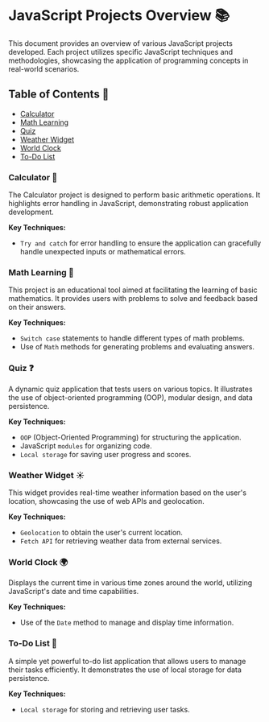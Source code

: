 # JavaScript Projects Overview 📚

This document provides an overview of various JavaScript projects developed. Each project utilizes specific JavaScript techniques and methodologies, showcasing the application of programming concepts in real-world scenarios.

## Table of Contents 📖

- [Calculator](#calculator-)
- [Math Learning](#math-learning-)
- [Quiz](#quiz-)
- [Weather Widget](#weather-widget-)
- [World Clock](#world-clock-)
- [To-Do List](#to-do-list-)

### Calculator 🧮

The Calculator project is designed to perform basic arithmetic operations. It highlights error handling in JavaScript, demonstrating robust application development.

**Key Techniques:**
- `Try and catch` for error handling to ensure the application can gracefully handle unexpected inputs or mathematical errors.

### Math Learning 📐

This project is an educational tool aimed at facilitating the learning of basic mathematics. It provides users with problems to solve and feedback based on their answers.

**Key Techniques:**
- `Switch case` statements to handle different types of math problems.
- Use of `Math` methods for generating problems and evaluating answers.

### Quiz ❓

A dynamic quiz application that tests users on various topics. It illustrates the use of object-oriented programming (OOP), modular design, and data persistence.

**Key Techniques:**
- `OOP` (Object-Oriented Programming) for structuring the application.
- JavaScript `modules` for organizing code.
- `Local storage` for saving user progress and scores.

### Weather Widget ☀️

This widget provides real-time weather information based on the user's location, showcasing the use of web APIs and geolocation.

**Key Techniques:**
- `Geolocation` to obtain the user's current location.
- `Fetch API` for retrieving weather data from external services.

### World Clock 🌍

Displays the current time in various time zones around the world, utilizing JavaScript's date and time capabilities.

**Key Techniques:**
- Use of the `Date` method to manage and display time information.

### To-Do List 📝

A simple yet powerful to-do list application that allows users to manage their tasks efficiently. It demonstrates the use of local storage for data persistence.

**Key Techniques:**
- `Local storage` for storing and retrieving user tasks.

